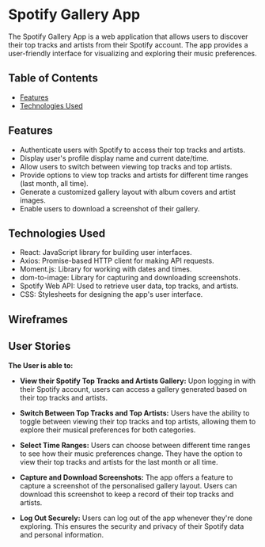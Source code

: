 
# Spotify Gallery App

The Spotify Gallery App is a web application that allows users to discover their top tracks and artists from their Spotify account. The app provides a user-friendly interface for visualizing and exploring their music preferences.

## Table of Contents

- [Features](#features)
- [Technologies Used](#technologies-used)

## Features

- Authenticate users with Spotify to access their top tracks and artists.
- Display user's profile display name and current date/time.
- Allow users to switch between viewing top tracks and top artists.
- Provide options to view top tracks and artists for different time ranges (last month, all time).
- Generate a customized gallery layout with album covers and artist images.
- Enable users to download a screenshot of their gallery.

## Technologies Used

- React: JavaScript library for building user interfaces.
- Axios: Promise-based HTTP client for making API requests.
- Moment.js: Library for working with dates and times.
- dom-to-image: Library for capturing and downloading screenshots.
- Spotify Web API: Used to retrieve user data, top tracks, and artists.
- CSS: Stylesheets for designing the app's user interface.

## Wireframes

## User Stories

**The User is able to:**

- **View their Spotify Top Tracks and Artists Gallery:** Upon logging in with their Spotify account, users can access a gallery generated based on their top tracks and artists.

- **Switch Between Top Tracks and Top Artists:** Users have the ability to toggle between viewing their top tracks and top artists, allowing them to explore their musical preferences for both categories.

- **Select Time Ranges:** Users can choose between different time ranges to see how their music preferences change. They have the option to view their top tracks and artists for the last month or all time.

- **Capture and Download Screenshots:** The app offers a feature to capture a screenshot of the personalised gallery layout. Users can download this screenshot to keep a record of their top tracks and artists.

- **Log Out Securely:** Users can log out of the app whenever they're done exploring. This ensures the security and privacy of their Spotify data and personal information.